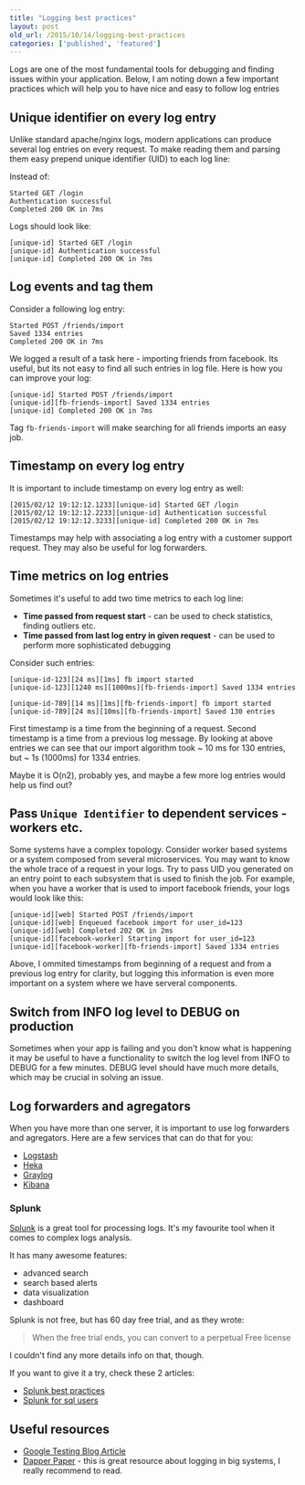 ```yaml
---
title: "Logging best practices"
layout: post
old_url: /2015/10/14/logging-best-practices
categories: ['published', 'featured']
---
```


Logs are one of the most fundamental tools for debugging and finding issues
within your application. Below, I am noting down a few important practices which
will help you to have nice and easy to follow log entries

## Unique identifier on every log entry

Unlike standard apache/nginx logs, modern applications can produce several log
entries on every request. To make reading them and parsing them easy prepend
unique identifier (UID) to each log line:

Instead of:

```
Started GET /login
Authentication successful
Completed 200 OK in 7ms
```

Logs should look like:

```
[unique-id] Started GET /login
[unique-id] Authentication successful
[unique-id] Completed 200 OK in 7ms
```


## Log events and tag them

Consider a following log entry:

```
Started POST /friends/import
Saved 1334 entries
Completed 200 OK in 7ms
```

We logged a result of a task here - importing friends from facebook. Its useful,
but its not easy to find all such entries in log file. Here is how you can
improve your log:

```
[unique-id] Started POST /friends/import
[unique-id][fb-friends-import] Saved 1334 entries
[unique-id] Completed 200 OK in 7ms
```

Tag `fb-friends-import` will make searching for all friends imports an easy job.

## Timestamp on every log entry

It is important to include timestamp on every log entry as well:

```
[2015/02/12 19:12:12.1233][unique-id] Started GET /login
[2015/02/12 19:12:12.2233][unique-id] Authentication successful
[2015/02/12 19:12:12.3233][unique-id] Completed 200 OK in 7ms
```

Timestamps may help with associating a log entry with a customer support
request. They may also be useful for log forwarders.

## Time metrics on log entries

Sometimes it's useful to add two time metrics to each log line:

  * **Time passed from request start** - can be used to check statistics, finding outliers etc.
  * **Time passed from last log entry in given request** - can be used to perform more sophisticated debugging

Consider such entries:

```
[unique-id-123][24 ms][1ms] fb import started
[unique-id-123][1240 ms][1000ms][fb-friends-import] Saved 1334 entries

[unique-id-789][14 ms][1ms][fb-friends-import] fb import started
[unique-id-789][24 ms][10ms][fb-friends-import] Saved 130 entries
```

First timestamp is a time from the beginning of a request. Second timestamp is
a time from a previous log message. By looking at above entries we can see that
our import algorithm took ~ 10 ms for 130 entries, but ~ 1s (1000ms) for 1334 entries.

Maybe it is O(n2), probably yes, and maybe a few more log entries would help us find out?

## Pass `Unique Identifier` to dependent services - workers etc.

Some systems have a complex topology. Consider worker based systems or a system
composed from several microservices. You may want to know the whole trace of
a request in your logs. Try to pass UID you generated on an entry point to each
subsystem that is used to finish the job. For example, when you have a worker that
is used to import facebook friends, your logs would look like this:

```
[unique-id][web] Started POST /friends/import
[unique-id][web] Enqueued facebook import for user_id=123
[unique-id][web] Completed 202 OK in 2ms
[unique-id][facebook-worker] Starting import for user_id=123
[unique-id][facebook-worker][fb-friends-import] Saved 1334 entries
```

Above, I ommited timestamps from beginning of a request and from a previous log entry for clarity,
but logging this information is even more important on a system where we have serveral components.

## Switch from INFO log level to DEBUG on production

Sometimes when your app is failing and you don't know what is happening
it may be useful to have a functionality to switch the log level from INFO to DEBUG
for a few minutes. DEBUG level should have much more details, which may be crucial
in solving an issue.

## Log forwarders and agregators

When you have more than one server, it is important to use log forwarders and
agregators. Here are a few services that can do that for you:

* [Logstash](https://www.elastic.co/products/logstash)
* [Heka](https://github.com/mozilla-services/heka)
* [Graylog](https://www.graylog.org/)
* [Kibana](https://www.elastic.co/products/kibana)

### Splunk

[Splunk](http://www.splunk.com/) is a great tool for processing logs.
It's my favourite tool when it comes to complex logs analysis.

It has many awesome features:

* advanced search
* search based alerts
* data visualization
* dashboard

Splunk is not free, but has 60 day free trial, and as they wrote:

> When the free trial ends, you can convert to a perpetual Free license

I couldn't find any more details info on that, though.

If you want to give it a try, check these 2 articles:

* [Splunk best practices](http://dev.splunk.com/view/logging-best-practices/SP-CAAADP6)
* [Splunk for sql users](http://docs.splunk.com/Documentation/Splunk/5.0/SearchReference/SQLtoSplunk)

## Useful resources

* [Google Testing Blog Article](http://googletesting.blogspot.ch/2013/06/optimal-logging.html)
* [Dapper Paper](http://research.google.com/pubs/pub36356.html) - this is great resource about logging in big systems, I really recommend to read.

